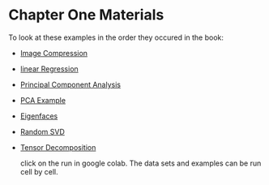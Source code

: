 # Chapter One Materials

To look at these examples in the order they occured in the book:

* [Image Compression](https://github.com/kslote1/Data-Driven-Dynamics/blob/main/chapter_one/image_compression.ipynb)
* [linear Regression](https://github.com/kslote1/Data-Driven-Dynamics/blob/main/chapter_one/linear_regression.ipynb)
* [Principal Component Analysis](https://github.com/kslote1/Data-Driven-Dynamics/blob/main/chapter_one/principal_component_analysis.ipynb)
* [PCA Example](https://github.com/kslote1/Data-Driven-Dynamics/blob/main/chapter_one/principal_component_analysis_example.ipynb)
* [Eigenfaces](https://github.com/kslote1/Data-Driven-Dynamics/blob/main/chapter_one/eigenfaces.ipynb)
* [Random SVD](https://github.com/kslote1/Data-Driven-Dynamics/blob/main/chapter_one/random_singular_value_decomposition.ipynb)
* [Tensor Decomposition](https://github.com/kslote1/Data-Driven-Dynamics/blob/main/chapter_one/tensor_decomposition.ipynb)

  click on the run in google colab. The data sets and examples can be run cell by cell.
